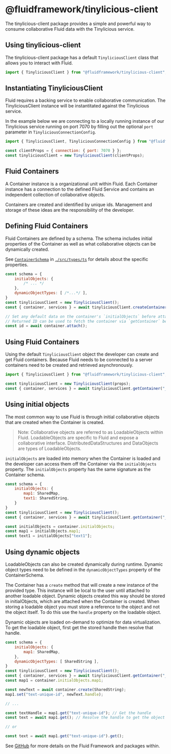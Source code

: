 # @fluidframework/tinylicious-client

The tinylicious-client package provides a simple and powerful way to consume collaborative Fluid data with the Tinylicious service.

## Using tinylicious-client

The tinylicious-client package has a default `TinyliciousClient` class that allows you to interact with Fluid.

```javascript
import { TinyliciousClient } from "@fluidframework/tinylicious-client";
```

## Instantiating TinyliciousClient

Fluid requires a backing service to enable collaborative communication. The TinyliciousClient instance will be instantitated against the Tinylicious service.

In the example below we are connecting to a locally running instance of our Tinylicious service running on port 7070 by filling out the optional `port` parameter in `TinyliciousConnectionConfig`.

```javascript
import { TinyliciousClient, TinyliciousConnectionConfig } from "@fluidframework/tinylicious-client";

const clientProps = { connection: { port: 7070 } };
const tinyliciousClient = new TinyliciousClient(clientProps);
```

## Fluid Containers

A Container instance is a organizational unit within Fluid. Each Container instance has a connection to the defined Fluid Service and contains an independent collection of collaborative objects.

Containers are created and identified by unique ids. Management and storage of these ideas are the responsibility of the developer.

## Defining Fluid Containers

Fluid Containers are defined by a schema. The schema includes initial properties of the Container as well as what collaborative objects can be dynamically created.

See [`ContainerSchema`](./src/types.ts) in [`./src/types/ts`](./src/types.ts) for details about the specific properties.

```javascript
const schema = {
    initialObjects: {
        /* ... */
    },
    dynamicObjectTypes: [ /*...*/ ],
}
const tinyliciousClient = new TinyliciousClient();
const { container, services } = await tinyliciousClient.createContainer(schema);

// Set any default data on the container's `initialObjects` before attaching
// Returned ID can be used to fetch the container via `getContainer` below
const id = await container.attach();
```
## Using Fluid Containers

Using the default `TinyliciousClient` object the developer can create and get Fluid containers. Because Fluid needs to be connected to a server containers need to be created and retrieved asynchronously.

```javascript
import { TinyliciousClient } from "@fluidframework/tinylicious-client";

const tinyliciousClient = new TinyliciousClient(props);
const { container, services } = await tinyliciousClient.getContainer("_unique-id_", schema);
```

## Using initial objects

The most common way to use Fluid is through initial collaborative objects that are created when the Container is created.

> Note: Collaborative objects are referred to as LoadableObjects within Fluid. LoadableObjects are specific to Fluid and expose a collaborative interface. DistributedDataStructures and DataObjects are types of LoadableObjects.

`initialObjects` are loaded into memory when the Container is loaded and the developer can access them off the Container via the `initialObjects` property. The `initialObjects` property has the same signature as the Container schema.

```javascript
const schema = {
    initialObjects: {
        map1: SharedMap,
        text1: SharedString,
    }
}
const tinyliciousClient = new TinyliciousClient();
const { container, services } = await tinyliciousClient.getContainer("_unique-id_", schema);

const initialObjects = container.initialObjects;
const map1 = initialObjects.map1;
const text1 = initialObjects["text1"];
```

## Using dynamic objects

LoadableObjects can also be created dynamically during runtime. Dynamic object types need to be defined in the `dynamicObjectTypes` property of the ContainerSchema.

The Container has a `create` method that will create a new instance of the provided type. This instance will be local to the user until attached to another loadable object. Dynamic objects created this way should be stored in initialObjects, which are attached when the Container is created. When storing a loadable object you must store a reference to the object and not the object itself. To do this use the `handle` property on the loadable object.

Dynamic objects are loaded on-demand to optimize for data virtualization. To get the loadable object, first get the stored handle then resolve that handle.

```javascript
const schema = {
    initialObjects: {
        map1: SharedMap,
    },
    dynamicObjectTypes: [ SharedString ],
}
const tinyliciousClient = new TinyliciousClient();
const { container, services } = await tinyliciousClient.getContainer("_unique-id_", schema);
const map1 = container.initialObjects.map1;

const newText = await container.create(SharedString);
map1.set("text-unique-id", newText.handle);

// ...

const textHandle = map1.get("text-unique-id"); // Get the handle
const text = await map1.get(); // Resolve the handle to get the object

// or

const text = await map1.get("text-unique-id").get();
```

See [GitHub](https://github.com/microsoft/FluidFramework) for more details on the Fluid Framework and packages within.
